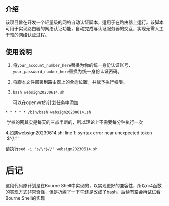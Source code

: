## 介绍

该项目旨在开发一个轻量级的网络自动认证脚本，适用于在路由器上运行。该脚本可用于实现路由器的网络认证功能，自动完成与认证服务器的交互，实现无需人工干预的网络认证过程。

## 使用说明

1. 将`your_account_number_here`替换为你的统一身份认证账号，`your_password_number_here`替换为统一身份认证密码。

2. 将脚本文件部署到路由器上的合适位置，并赋予执行权限。

3. ```
   bash websign20230614.sh
   ```

   可以在openwrt的计划任务中添加

```
* * * * * /bin/bash websign20230614.sh
```

​		学校的网其实是每天的三点半断的，所以理论上不需要每分钟执行一次

4.如遇websign20230614.sh: line 1: syntax error near unexpected token `$'{\r''

请执行`sed -i 's/\r$//' websign20230614.sh`

# 后记

这段代码原计划是在Bourne Shell中实现的，以实现更好的兼容性，所以rc4函数的实现方式非常奇怪，但是折腾了一下午还是改成了bash，后续有空会再试试看Bourne Shell的实现
